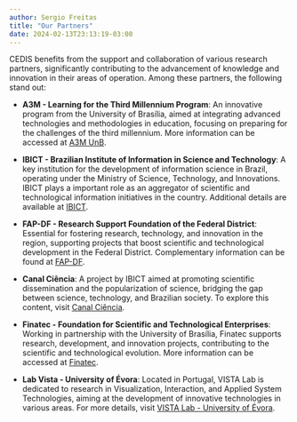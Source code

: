 ```yaml
---
author: Sergio Freitas
title: "Our Partners"
date: 2024-02-13T23:13:19-03:00
---
```


CEDIS benefits from the support and collaboration of various research partners, significantly contributing to the advancement of knowledge and innovation in their areas of operation. Among these partners, the following stand out:

- **A3M - Learning for the Third Millennium Program**: An innovative program from the University of Brasília, aimed at integrating advanced technologies and methodologies in education, focusing on preparing for the challenges of the third millennium. More information can be accessed at [A3M UnB](http://a3m.unb.br).

- **IBICT - Brazilian Institute of Information in Science and Technology**: A key institution for the development of information science in Brazil, operating under the Ministry of Science, Technology, and Innovations. IBICT plays a important role as an aggregator of scientific and technological information initiatives in the country. Additional details are available at [IBICT](https://www.gov.br/ibict/pt-br).

- **FAP-DF - Research Support Foundation of the Federal District**: Essential for fostering research, technology, and innovation in the region, supporting projects that boost scientific and technological development in the Federal District. Complementary information can be found at [FAP-DF](http://www.fap.df.gov.br/).

- **Canal Ciência**: A project by IBICT aimed at promoting scientific dissemination and the popularization of science, bridging the gap between science, technology, and Brazilian society. To explore this content, visit [Canal Ciência](http://www.canalciencia.ibict.br/).

- **Finatec - Foundation for Scientific and Technological Enterprises**: Working in partnership with the University of Brasília, Finatec supports research, development, and innovation projects, contributing to the scientific and technological evolution. More information can be accessed at [Finatec](https://www.finatec.org.br/).

- **Lab Vista - University of Évora**: Located in Portugal, VISTA Lab is dedicated to research in Visualization, Interaction, and Applied System Technologies, aiming at the development of innovative technologies in various areas. For more details, visit [VISTA Lab - University of Évora](https://www.uevora.pt/investigar/unidades-id/vista-lab).